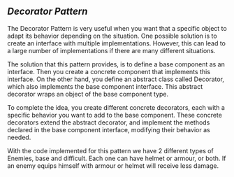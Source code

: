 ## *Decorator Pattern*

The Decorator Pattern is very useful when you want that a specific object to adapt its behavior depending on the situation. 
One possible solution is to create an interface with multiple implementations. However, this can lead to a large number 
of implementations if there are many different situations.

The solution that this pattern provides, is to define a base component as an interface. Then you create a concrete 
component that implements this interface. On the other hand, you define an abstract class called Decorator, which also 
implements the base component interface. This abstract decorator wraps an object of the base component type. 

To complete the idea, you create different concrete decorators, each with a specific behavior you want to add to the base
component. These concrete decorators extend the abstract decorator, and implement the methods declared in the base 
component interface, modifying their behavior as needed.

With the code implemented for this pattern we have 2 different types of Enemies, base and difficult. Each one can have
helmet or armour, or both. If an enemy equips himself with armour or helmet will receive less damage.
 